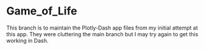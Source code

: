 # Game_of_Life

This branch is to maintain the Plotly-Dash app files from my initial attempt at this app.
They were cluttering the main branch but I may try again to get this working in Dash.